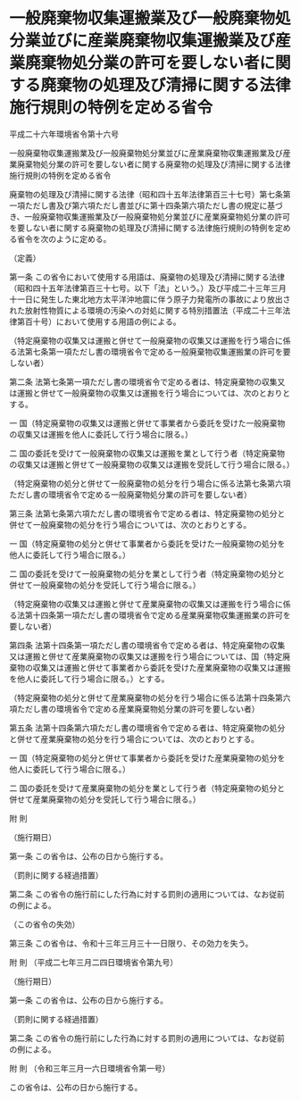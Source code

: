 # 一般廃棄物収集運搬業及び一般廃棄物処分業並びに産業廃棄物収集運搬業及び産業廃棄物処分業の許可を要しない者に関する廃棄物の処理及び清掃に関する法律施行規則の特例を定める省令

平成二十六年環境省令第十六号

一般廃棄物収集運搬業及び一般廃棄物処分業並びに産業廃棄物収集運搬業及び産業廃棄物処分業の許可を要しない者に関する廃棄物の処理及び清掃に関する法律施行規則の特例を定める省令

廃棄物の処理及び清掃に関する法律（昭和四十五年法律第百三十七号）第七条第一項ただし書及び第六項ただし書並びに第十四条第六項ただし書の規定に基づき、一般廃棄物収集運搬業及び一般廃棄物処分業並びに産業廃棄物処分業の許可を要しない者に関する廃棄物の処理及び清掃に関する法律施行規則の特例を定める省令を次のように定める。

（定義）

第一条 この省令において使用する用語は、廃棄物の処理及び清掃に関する法律（昭和四十五年法律第百三十七号。以下「法」という。）及び平成二十三年三月十一日に発生した東北地方太平洋沖地震に伴う原子力発電所の事故により放出された放射性物質による環境の汚染への対処に関する特別措置法（平成二十三年法律第百十号）において使用する用語の例による。

（特定廃棄物の収集又は運搬と併せて一般廃棄物の収集又は運搬を行う場合に係る法第七条第一項ただし書の環境省令で定める一般廃棄物収集運搬業の許可を要しない者）

第二条 法第七条第一項ただし書の環境省令で定める者は、特定廃棄物の収集又は運搬と併せて一般廃棄物の収集又は運搬を行う場合については、次のとおりとする。

一 国（特定廃棄物の収集又は運搬と併せて事業者から委託を受けた一般廃棄物の収集又は運搬を他人に委託して行う場合に限る。）

二 国の委託を受けて一般廃棄物の収集又は運搬を業として行う者（特定廃棄物の収集又は運搬と併せて一般廃棄物の収集又は運搬を受託して行う場合に限る。）

（特定廃棄物の処分と併せて一般廃棄物の処分を行う場合に係る法第七条第六項ただし書の環境省令で定める一般廃棄物処分業の許可を要しない者）

第三条 法第七条第六項ただし書の環境省令で定める者は、特定廃棄物の処分と併せて一般廃棄物の処分を行う場合については、次のとおりとする。

一 国（特定廃棄物の処分と併せて事業者から委託を受けた一般廃棄物の処分を他人に委託して行う場合に限る。）

二 国の委託を受けて一般廃棄物の処分を業として行う者（特定廃棄物の処分と併せて一般廃棄物の処分を受託して行う場合に限る。）

（特定廃棄物の収集又は運搬と併せて産業廃棄物の収集又は運搬を行う場合に係る法第十四条第一項ただし書の環境省令で定める産業廃棄物収集運搬業の許可を要しない者）

第四条 法第十四条第一項ただし書の環境省令で定める者は、特定廃棄物の収集又は運搬と併せて産業廃棄物の収集又は運搬を行う場合については、国（特定廃棄物の収集又は運搬と併せて事業者から委託を受けた産業廃棄物の収集又は運搬を他人に委託して行う場合に限る。）とする。

（特定廃棄物の処分と併せて産業廃棄物の処分を行う場合に係る法第十四条第六項ただし書の環境省令で定める産業廃棄物処分業の許可を要しない者）

第五条 法第十四条第六項ただし書の環境省令で定める者は、特定廃棄物の処分と併せて産業廃棄物の処分を行う場合については、次のとおりとする。

一 国（特定廃棄物の処分と併せて事業者から委託を受けた産業廃棄物の処分を他人に委託して行う場合に限る。）

二 国の委託を受けて産業廃棄物の処分を業として行う者（特定廃棄物の処分と併せて産業廃棄物の処分を受託して行う場合に限る。）

附 則

（施行期日）

第一条 この省令は、公布の日から施行する。

（罰則に関する経過措置）

第二条 この省令の施行前にした行為に対する罰則の適用については、なお従前の例による。

（この省令の失効）

第三条 この省令は、令和十三年三月三十一日限り、その効力を失う。

附 則 （平成二七年三月二四日環境省令第九号）

（施行期日）

第一条 この省令は、公布の日から施行する。

（罰則に関する経過措置）

第二条 この省令の施行前にした行為に対する罰則の適用については、なお従前の例による。

附 則 （令和三年三月一六日環境省令第一号）

この省令は、公布の日から施行する。
